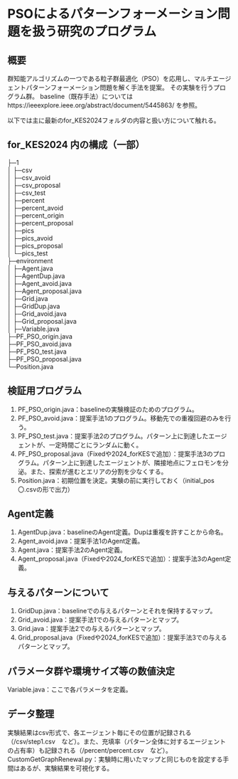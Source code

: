 # PSOによるパターンフォーメーション問題を扱う研究のプログラム
## 概要
群知能アルゴリズムの一つである粒子群最適化（PSO）を応用し、マルチエージェントパターンフォーメーション問題を解く手法を提案。
その実験を行うプログラム群。
baseline（既存手法）についてはhttps://ieeexplore.ieee.org/abstract/document/5445863/ を参照。

以下では主に最新のfor_KES2024フォルダの内容と扱い方について触れる。

## for_KES2024 内の構成（一部）
├─1\
│  ├─csv\
│  ├─csv_avoid\
│  ├─csv_proposal\
│  ├─csv_test\
│  ├─percent\
│  ├─percent_avoid\
│  ├─percent_origin\
│  ├─percent_proposal\
│  ├─pics\
│  ├─pics_avoid\
│  ├─pics_proposal\
│  └─pics_test\
├─environment\
│  ├─Agent.java\
│  ├─AgentDup.java\
│  ├─Agent_avoid.java\
│  ├─Agent_proposal.java\
│  ├─Grid.java\
│  ├─GridDup.java\
│  ├─Grid_avoid.java\
│  ├─Grid_proposal.java\
│  ├─Variable.java\
├─PF_PSO_origin.java\
├─PF_PSO_avoid.java\
├─PF_PSO_test.java\
├─PF_PSO_proposal.java\
└─Position.java

## 検証用プログラム
1. PF_PSO_origin.java：baselineの実験検証のためのプログラム。
2. PF_PSO_avoid.java：提案手法1のプログラム。移動先での重複回避のみを行う。
3. PF_PSO_test.java：提案手法2のプログラム。パターン上に到達したエージェントが、一定時間ごとにランダムに動く。
4. PF_PSO_proposal.java（Fixedや2024_forKESで追加）：提案手法3のプログラム。パターン上に到達したエージェントが、隣接地点にフェロモンを分泌。また、探索が進むとエリアの分割を少なくする。
5. Position.java：初期位置を決定。実験の前に実行しておく（initial_pos〇.csvの形で出力）

## Agent定義
1. AgentDup.java：baselineのAgent定義。Dupは重複を許すことから命名。
2. Agent_avoid.java：提案手法1のAgent定義。
3. Agent.java：提案手法2のAgent定義。
4. Agent_proposal.java（Fixedや2024_forKESで追加）：提案手法3のAgent定義。

## 与えるパターンについて
1. GridDup.java：baselineでの与えるパターンとそれを保持するマップ。
2. Grid_avoid.java：提案手法1での与えるパターンとマップ。
3. Grid.java：提案手法2での与えるパターンとマップ。
4. Grid_proposal.java（Fixedや2024_forKESで追加）：提案手法3での与えるパターンとマップ。

## パラメータ群や環境サイズ等の数値決定
Variable.java：ここで各パラメータを定義。

## データ整理
実験結果はcsv形式で、各エージェント毎にその位置が記録される（/csv/step1.csv　など）。また、充填率（パターン全体に対するエージェントの占有率）も記録される（/percent/percent.csv　など）。
CustomGetGraphRenewal.py：実験時に用いたマップと同じものを設定する手間はあるが、実験結果を可視化する。
